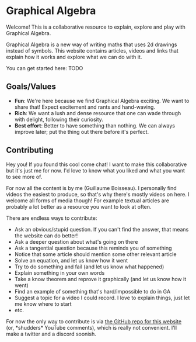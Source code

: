 # Graphical Algebra

Welcome!
This is a collaborative resource to explain, explore and play with Graphical Algebra.

Graphical Algebra is a new way of writing maths that uses 2d drawings instead of symbols.
This website contains articles, videos and links that
explain how it works and explore what we can do with it.

You can get started here: TODO


## Goals/Values

- **Fun**: We're here because we find Graphical Algebra exciting. We want to share that!
Expect excitement and rants and hand-waving.
- **Rich**: We want a lush and dense resource that one can wade through with delight,
following their curiosity.
- **Best effort**: Better to have something than nothing.
We can always improve later; put the thing out there before it's perfect.

<!-- - **Emergence**: Structure will emerge as we iterate on what we have. Let it surprise us! -->
<!-- - **Feedback**: Want dynamic and feedback and iteration -->
<!-- - **Exploration**: The core idea of GA can be explained in 3 minutes. Everything else is commentary on it. So let's explore it to death. -->
<!-- - **Many-facets**: Everyone has different background knowledge and sees things differently. -->
<!-- Let's gather as many different angles as we can, so that everyone can find what they need. -->


## Contributing

Hey you! If you found this cool come chat!
I want to make this collaborative but it's just me for now.
I'd love to know what you liked and what you want to see more of.

For now all the content is by me (Guillaume Boisseau).
I personally find videos the easiest to produce, so that's why there's mostly videos on here.
I welcome all forms of media though!
For example textual articles are probably a lot better as a resource you want to look at often.

There are endless ways to contribute:
- Ask an obvious/stupid question.
If you can't find the answer, that means the website can do better!
- Ask a deeper question about what's going on there
- Ask a tangential question because this reminds you of something
- Notice that some article should mention some other relevant article
- Solve an equation, and let us know how it went
- Try to do something and fail (and let us know what happened)
- Explain something in your own words
- Take a know theorem and reprove it graphically (and let us know how it went)
- Find an example of something that's hard/impossible to do in GA
- Suggest a topic for a video I could record.
I love to explain things, just let me know where to start
- etc.

For now the only way to contribute is via [the GitHub repo for this website](https://github.com/Nadrieril/graphical-algebra)
(or, \*shudders\* YouTube comments),
which is really not convenient.
I'll make a twitter and a discord soonish.
